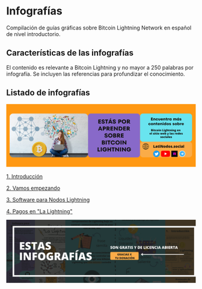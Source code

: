 # Infografías
Compilación de guías gráficas sobre Bitcoin Lightning Network en español de nivel introductorio.


## Características de las infografías
El contenido es relevante a Bitcoin Lightning y no mayor a 250 palabras por infografía.
Se incluyen las referencias para profundizar el conocimiento.

## Listado de infografías
[![Header Bitcoin Lightning LatiNodos](https://github.com/LatiNodos/Infografias/blob/main/Visuales/Header/1.png)](https://latinodos.social)

[1. Introducción](https://github.com/LatiNodos/Infografias/blob/main/Texto/1.%20Introducci%C3%B3n.md)

[2. Vamos empezando](https://github.com/LatiNodos/Infografias/blob/main/Texto/2.%20Vamos%20empezando.md)

[3. Software para Nodos Lightning](https://github.com/LatiNodos/Infografias/blob/main/Texto/3.%20Software%20Nodos%20Lightning.md)

[4. Pagos en "La Lightning"](https://github.com/LatiNodos/Infografias/blob/main/Texto/4.%20Pagos%20en%20La%20Lightning.md)


[![Footer](https://github.com/LatiNodos/Infografias/blob/main/Visuales/Header/2.png)](https://tallyco.in/s/6get3r/)
